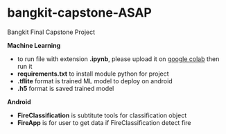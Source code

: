 # bangkit-capstone-ASAP
Bangkit Final Capstone Project

<b>Machine Learning</b>
<ul>
  <li>to run file with extension <b>.ipynb</b>, please upload it on <a href="https://colab.research.google.com/">google colab</a> then run it</li>
  <li><b>requirements.txt</b> to install module python for project</li>
  <li><b>.tflite</b> format is trained ML model to deploy on android</li>
  <li><b>.h5</b> format is saved trained model</li>
</ul>

<b>Android</b>
<ul>
  <li><b>FireClassification</b> is subtitute tools for classification object</li>
  <li><b>FireApp</b> is for user to get data if FireClassification detect fire</li>
</ul>
